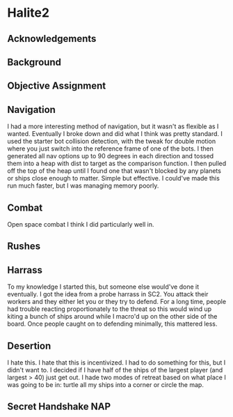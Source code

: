 # Halite2

## Acknowledgements



## Background


## Objective Assignment


## Navigation
I had a more interesting method of navigation, but it wasn't as flexible as I wanted. Eventually I broke down and did what I think was pretty standard. I used the starter bot collision detection, with the tweak for double motion where you just switch into the reference frame of one of the bots. I then generated all nav options up to 90 degrees in each direction and tossed them into a heap with dist to target as the comparison function. I then pulled off the top of the heap until I found one that wasn't blocked by any planets or ships close enough to matter. Simple but effective. I could've made this run much faster, but I was managing memory poorly.

## Combat
Open space combat I think I did particularly well in. 

## Rushes


## Harrass
To my knowledge I started this, but someone else would've done it eventually. I got the idea from a probe harrass in SC2. You attack their workers and they either let you or they try to defend. For a long time, people had trouble reacting proportionately to the threat so this would wind up kiting a bunch of ships around while I macro'd up on the other side of the board. Once people caught on to defending minimally, this mattered less.


## Desertion
I hate this. I hate that this is incentivized. I had to do something for this, but I didn't want to. I decided if I have half of the ships of the largest player (and largest > 40) just get out. I hade two modes of retreat based on what place I was going to be in: turtle all my ships into a corner or circle the map.


## Secret Handshake NAP
